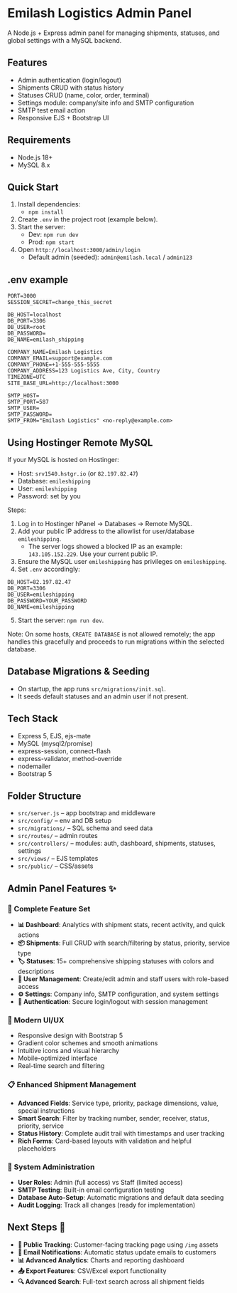 # Emilash Logistics Admin Panel

A Node.js + Express admin panel for managing shipments, statuses, and global settings with a MySQL backend.

## Features
- Admin authentication (login/logout)
- Shipments CRUD with status history
- Statuses CRUD (name, color, order, terminal)
- Settings module: company/site info and SMTP configuration
- SMTP test email action
- Responsive EJS + Bootstrap UI

## Requirements
- Node.js 18+
- MySQL 8.x

## Quick Start
1. Install dependencies:
   - `npm install`
2. Create `.env` in the project root (example below).
3. Start the server:
   - Dev: `npm run dev`
   - Prod: `npm start`
4. Open `http://localhost:3000/admin/login`
   - Default admin (seeded): `admin@emilash.local` / `admin123`

## .env example
```
PORT=3000
SESSION_SECRET=change_this_secret

DB_HOST=localhost
DB_PORT=3306
DB_USER=root
DB_PASSWORD=
DB_NAME=emilash_shipping

COMPANY_NAME=Emilash Logistics
COMPANY_EMAIL=support@example.com
COMPANY_PHONE=+1-555-555-5555
COMPANY_ADDRESS=123 Logistics Ave, City, Country
TIMEZONE=UTC
SITE_BASE_URL=http://localhost:3000

SMTP_HOST=
SMTP_PORT=587
SMTP_USER=
SMTP_PASSWORD=
SMTP_FROM="Emilash Logistics" <no-reply@example.com>
```

## Using Hostinger Remote MySQL
If your MySQL is hosted on Hostinger:
- Host: `srv1540.hstgr.io` (or `82.197.82.47`)
- Database: `emileshipping`
- User: `emileshipping`
- Password: set by you

Steps:
1. Log in to Hostinger hPanel → Databases → Remote MySQL.
2. Add your public IP address to the allowlist for user/database `emileshipping`.
   - The server logs showed a blocked IP as an example: `143.105.152.229`. Use your current public IP.
3. Ensure the MySQL user `emileshipping` has privileges on `emileshipping`.
4. Set `.env` accordingly:
```
DB_HOST=82.197.82.47
DB_PORT=3306
DB_USER=emileshipping
DB_PASSWORD=YOUR_PASSWORD
DB_NAME=emileshipping
```
5. Start the server: `npm run dev`.

Note: On some hosts, `CREATE DATABASE` is not allowed remotely; the app handles this gracefully and proceeds to run migrations within the selected database.

## Database Migrations & Seeding
- On startup, the app runs `src/migrations/init.sql`.
- It seeds default statuses and an admin user if not present.

## Tech Stack
- Express 5, EJS, ejs-mate
- MySQL (mysql2/promise)
- express-session, connect-flash
- express-validator, method-override
- nodemailer
- Bootstrap 5

## Folder Structure
- `src/server.js` – app bootstrap and middleware
- `src/config/` – env and DB setup
- `src/migrations/` – SQL schema and seed data
- `src/routes/` – admin routes
- `src/controllers/` – modules: auth, dashboard, shipments, statuses, settings
- `src/views/` – EJS templates
- `src/public/` – CSS/assets

## Admin Panel Features ✨

### 🎯 Complete Feature Set
- **📊 Dashboard**: Analytics with shipment stats, recent activity, and quick actions
- **📦 Shipments**: Full CRUD with search/filtering by status, priority, service type
- **🏷️ Statuses**: 15+ comprehensive shipping statuses with colors and descriptions
- **👥 User Management**: Create/edit admin and staff users with role-based access
- **⚙️ Settings**: Company info, SMTP configuration, and system settings
- **🔐 Authentication**: Secure login/logout with session management

### 🎨 Modern UI/UX
- Responsive design with Bootstrap 5
- Gradient color schemes and smooth animations
- Intuitive icons and visual hierarchy
- Mobile-optimized interface
- Real-time search and filtering

### 📋 Enhanced Shipment Management
- **Advanced Fields**: Service type, priority, package dimensions, value, special instructions
- **Smart Search**: Filter by tracking number, sender, receiver, status, priority, service
- **Status History**: Complete audit trail with timestamps and user tracking
- **Rich Forms**: Card-based layouts with validation and helpful placeholders

### 🔧 System Administration
- **User Roles**: Admin (full access) vs Staff (limited access)
- **SMTP Testing**: Built-in email configuration testing
- **Database Auto-Setup**: Automatic migrations and default data seeding
- **Audit Logging**: Track all changes (ready for implementation)

## Next Steps 🚀
- **📱 Public Tracking**: Customer-facing tracking page using `/img` assets
- **📧 Email Notifications**: Automatic status update emails to customers
- **📊 Advanced Analytics**: Charts and reporting dashboard
- **📤 Export Features**: CSV/Excel export functionality
- **🔍 Advanced Search**: Full-text search across all shipment fields
